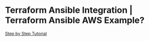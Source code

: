 # Terraform Ansible Integration | Terraform Ansible AWS Example?

[Step by Step Tutorial](https://youtu.be/QxgJlJgGA0E)
